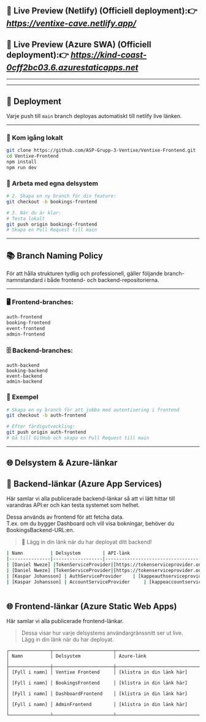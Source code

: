 ## 🚀 Live Preview (Netlify) (Officiell deployment):👉 ***https://ventixe-cave.netlify.app/***
## 🚀 Live Preview (Azure SWA) (Officiell deployment):👉 ***https://kind-coast-0cff2bc03.6.azurestaticapps.net*** 
---


---
## 🚀 Deployment

Varje push till `main` branch deployas automatiskt till netlify live länken.

---
### 🧪 Kom igång lokalt
```bash
git clone https://github.com/ASP-Grupp-3-Ventixe/Ventixe-Frontend.git
cd Ventixe-Frontend
npm install
npm run dev
```
### 🌿 Arbeta med egna delsystem
```bash
# 2. Skapa en ny branch för din feature:
git checkout -b bookings-frontend

# 3. När du är klar:
# Testa lokalt
git push origin bookings-frontend
# Skapa en Pull Request till main
```
---
## 📚 Branch Naming Policy

För att hålla strukturen tydlig och professionell, gäller följande branch-namnstandard i både frontend- och backend-repositorierna.

---

### 🖥️ Frontend-branches:

```bash
auth-frontend
booking-frontend
event-frontend
admin-frontend
```
### 🗄️ Backend-branches:
```
auth-backend
booking-backend
event-backend
admin-backend
```
### 🧪 Exempel
```bash
# Skapa en ny branch för att jobba med autentisering i frontend
git checkout -b auth-frontend

# Efter färdigutveckling:
git push origin auth-frontend
# Gå till GitHub och skapa en Pull Request till main
```

---
## 🌐 Delsystem & Azure-länkar

## 🔧 Backend-länkar (Azure App Services)

Här samlar vi alla publicerade backend-länkar så att vi lätt hittar till varandras API:er och kan testa systemet som helhet.

Dessa används av frontend för att fetcha data.  
T.ex. om du bygger Dashboard och vill visa bokningar, behöver du BookingsBackend-URL:en.

> 🔁 Lägg in din länk när du har deployat ditt backend!

```bash
| Namn          | Delsystem        | API-länk                                | GitHub-repo-länk                                |
|---------------|------------------|--------------------------------------------|--------------------------------------------------|
| [Daniel Nweze] |TokenServiceProvider|[https://tokenserviceprovider.onrender.com/ValidateToken]|[https://github.com/Daniel-Nweze/TokenServiceProvider.git]|
| [Daniel Nweze] |TokenServiceProvider|[https://tokenserviceprovider.onrender.com/Auth/token]| [https://github.com/Daniel-Nweze/TokenServiceProvider.git]|
| [Kaspar Johansson] | AuthServiceProvider    | [kappeauthserviceprovider-avevcya4hrd2ahb2.swedencentral-01.azurewebsites.net]            | [https://github.com/ASP-Grupp-3-Ventixe/AuthServiceProviderVentixe]                 |
| [Kaspar Johansson] | AccountServiceProvider     | [kappeaccountserviceprovider-fpc6habrbpckg8ha.swedencentral-01.azurewebsites.net]            | [https://github.com/ASP-Grupp-3-Ventixe/AccountServiceProvider]                 |



```
## 🌐 Frontend-länkar (Azure Static Web Apps)
 Här samlar vi alla publicerade frontend-länkar.  
> Dessa visar hur varje delsystems användargränssnitt ser ut live.  
> Lägg in din länk när du har deployat.

```
┌───────────────┬──────────────────────┬──────────────────────────────────────────────────────────────┐
│ Namn          │ Delsystem            │ Azure-länk                                                   │
├───────────────┼──────────────────────┼──────────────────────────────────────────────────────────────┤
│ [Fyll i namn] │ Ventixe Frontend     │ [klistra in din länk här]                                    │
│ [Fyll i namn] │ BookingsFrontend     │ [klistra in din länk här]                                    │
│ [Fyll i namn] │ DashboardFrontend    │ [klistra in din länk här]                                    │
│ [Fyll i namn] │ AdminFrontend        │ [klistra in din länk här]                                    │
└───────────────┴──────────────────────┴──────────────────────────────────────────────────────────────┘

